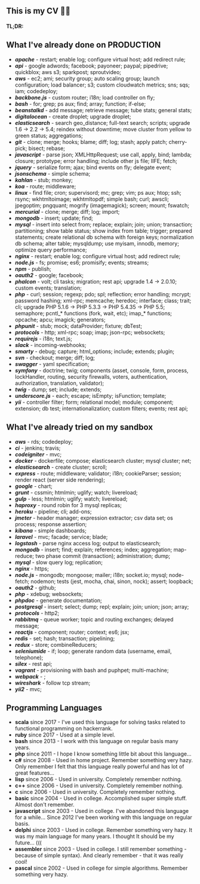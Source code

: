 This is my CV 🙈😬
-

#### TL;DR:

## What I've already done on PRODUCTION

* ***apache*** - restart; enable log; configure virtual host; add redirect rule;
* ***api*** - google adwords; facebook; payoneer; paypal; pipedrive; quickblox; aws s3; sparkpost; sproutvideo;
* ***aws*** - ec2; ami; security group; auto scaling group; launch configuration; load balancer; s3; custom cloudwatch metrics; sns; sqs; iam; codedeploy;
* ***backbone.js*** - custom router; i18n; load controller on fly;
* ***bash*** - for; grep; ps aux; find; array; function; if-else;
* ***beanstalkd*** - add message; retrieve message; tube stats; general stats;
* ***digitalocean*** - create droplet; upgrade droplet;
* ***elasticsearch*** - search geo_distance; full-text search; scripts; upgrade 1.6 → 2.2 → 5.4; reindex without downtime; move cluster from yellow to green status; aggregations;
* ***git*** - clone; merge; hooks; blame; diff; log; stash; apply patch; cherry-pick; bisect; rebase;
* ***javascript*** - parse json; XMLHttpRequest; use call, apply, bind; lambda; closure; prototype; error handling; include other js file; IIFE; fetch;
* ***jquery*** - serialize form; ajax; bind events on fly; delegate event;
* ***jsonschema*** - simple schema;
* ***kahlan*** - stub; monkey;
* ***koa*** - route; middleware;
* ***linux*** - find file; cron; supervisord; mc; grep; vim; ps aux; htop; ssh; rsync; wkhtmltoimage; wkhtmltopdf; simple bash; curl; awscli; jpegoptim; pngquant; mogrify (imagemagick); screen; mount; fswatch;
* ***mercurial*** - clone; merge; diff; log; import;
* ***mongodb*** - insert; update; find;
* ***mysql*** - insert into select from; replace; explain; join; union; transaction; partitioning; show table status; show index from table; trigger; prepared statements; create relational db schema with foreign keys; normalization db schema; alter table; mysqldump; use myisam, innodb, memory; optimize query performance;
* ***nginx*** - restart; enable log; configure virtual host; add redirect rule;
* ***node.js*** - fs; promise; es6; promisify; events; streams;
* ***npm*** - publish;
* ***oauth2*** - google; facebook;
* ***phalcon*** - volt; cli tasks; migration; rest api; upgrade 1.4 → 2.0.10; custom events; translation;
* ***php*** - curl; session; regexp; pdo; spl; reflection; error handling; mcrypt; password hashing; xml-rpc; memcache; heredoc; interface; class; trait; cli; upgrade PHP 5.1.6 → PHP 5.3.3 → PHP 5.4.35 → PHP 5.5; semaphore; pcntl_* functions (fork, wait, etc); imap_* functions; opcache; apcu; imagick; generators;
* ***phpunit*** - stub; mock; dataProvider; fixture; dbTest;
* ***protocols*** - http; xml-rpc; soap; imap; json-rpc; websockets;
* ***requirejs*** - i18n; text.js;
* ***slack*** - incoming-webhooks;
* ***smarty*** - debug; capture; html_options; include; extends; plugin;
* ***svn*** - checkout; merge; diff; log; 
* ***swagger*** - yaml specification;
* ***symfony*** - doctrine; twig; components (asset, console, form, process, lockHandler, routing, security firewalls, voters, authentication, authorization, translation, validator);
* ***twig*** - dump; set; include; extends;
* ***underscore.js*** - each; escape; isEmpty; isFunction; template;
* ***yii*** - controller filter; form; relational model; module; component; extension; db test; internationalization; custom filters; events; rest api;

## What I've already tried on my sandbox

* ***aws*** - rds; codedeploy;
* ***ci*** - jenkins; travis;
* ***codeigniter*** - mvc;
* ***docker*** - dockerfile; compose; elasticsearch cluster; mysql cluster; net;
* ***elasticsearch*** - create cluster; scroll;
* ***express*** - route; middleware; validator; i18n; cookieParser; session; render react (server side rendering);
* ***google*** - chart;
* ***grunt*** - cssmin; htmlmin; uglify; watch; livereload;
* ***gulp*** - less; htmlmin; uglify; watch; livereload;
* ***haproxy*** - round robin for 3 mysql replicas;
* ***heroku*** - pipeline; cli; add-ons;
* ***jmeter*** - header manager; expression extractor; csv data set; os process; response assertion;
* ***kibana*** - simple dashboards;
* ***laravel*** - mvc; facade; service; blade;
* ***logstash*** - parse nginx access log; output to elasticsearch;  
* ***mongodb*** - insert; find; explain; references; index; aggregation; map-reduce; two phase commit (transaction); administration; dump;
* ***mysql*** - slow query log; replication;
* ***nginx*** - https;
* ***node.js*** - mongodb; mongoose; mailer; i18n; socket.io; mysql; node-fetch; nodemon; tests (jest, mocha, chai, sinon, nock); assert; loopback;
* ***oauth2*** - github;
* ***php*** - xdebug; websockets;
* ***phpdoc*** - generate documentation;
* ***postgresql*** - insert; select; dump; repl; explain; join; union; json; array;
* ***protocols*** - http2;
* ***rabbitmq*** - queue worker; topic and routing exchanges; delayed message;
* ***reactjs*** - component; router; context; es6; jsx;
* ***redis*** - set; hash; transaction; pipelining;
* ***redux*** - store; combineReducers;
* ***seleniumide*** - if; loop; generate random data (username, email, telephone);
* ***silex*** - rest api;
* ***vagrant*** - provisioning with bash and puphpet; multi-machine;
* ***webpack*** - ;
* ***wireshark*** - follow tcp stream;
* ***yii2*** - mvc;

## Programming Languages

* **scala** since 2017 - I've used this language for solving tasks related to functional programming on hackerrank.
* **ruby** since 2017 - Used at a simple level.
* **bash** since 2013 - I work with this language on regular basis many years.
* **php** since 2011 - I hope I know something little bit about this language...
* **c#** since 2008 - Used in home project. Remember something very hazy. Only remember I felt that this language really powerful and has lot of great features...
* **lisp** since 2006 - Used in university. Completely remember nothing.
* **c++** since 2006 - Used in university. Completely remember nothing.
* **c** since 2006 - Used in university. Completely remember nothing.
* **basic** since 2004 - Used in college. Accomplished super simple stuff. Almost don't remember.
* **javascript** since 2003 - Used in college. I've abandoned this language for a while... Since 2012 I've been working with this language on regular basis.
* **delphi** since 2003 - Used in college. Remember something very hazy. It was my main language for many years. I thought It should be my future... (((
* **assembler** since 2003 - Used in college. I still remember something - because of simple syntax). And clearly remember - that it was really cool!
* **pascal** since 2002 - Used in college for simple algorithms. Remember something very hazy.
